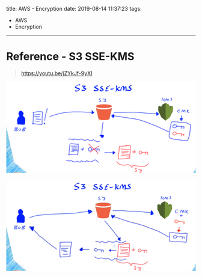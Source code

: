 title: AWS - Encryption
date: 2019-08-14 11:37:23
tags:
- AWS
- Encryption
---


# Reference - S3 SSE-KMS

> https://youtu.be/jZYkJf-9yXI



![Encryption_KMS.PNG](https://github.com/racheliurui/markdown/blob/master/Trending/AWS2019/images/Encryption_KMS.PNG?raw=true)


![Encryption_KMS_1.PNG](https://github.com/racheliurui/markdown/blob/master/Trending/AWS2019/images/Encryption_KMS_1.PNG?raw=true)
